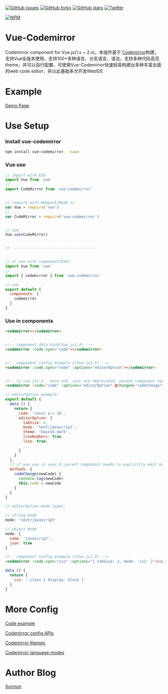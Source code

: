[![GitHub issues](https://img.shields.io/github/issues/surmon-china/vue-codemirror.svg?style=flat-square)](https://github.com/surmon-china/vue-codemirror/issues)
[![GitHub forks](https://img.shields.io/github/forks/surmon-china/vue-codemirror.svg?style=flat-square)](https://github.com/surmon-china/vue-codemirror/network)
[![GitHub stars](https://img.shields.io/github/stars/surmon-china/vue-codemirror.svg?style=flat-square)](https://github.com/surmon-china/vue-codemirror/stargazers)
[![Twitter](https://img.shields.io/twitter/url/https/github.com/surmon-china/vue-codemirror.svg?style=flat-square)](https://twitter.com/intent/tweet?text=Wow:&url=%5Bobject%20Object%5D)

[![NPM](https://nodei.co/npm/vue-codemirror.png?downloads=true&downloadRank=true&stars=true)](https://nodei.co/npm/vue-codemirror/)


# Vue-Codemirror
Codemirror component for Vue.js(1.x ~ 2.x)，本组件基于 [Codemirror](http://codemirror.net/)构建，支持Vue全版本使用，支持100+多种语言、分支语言、语法，支持多种代码高亮theme，并可以自行配置，可使用Vue-Codemirror快速轻易构建出多种丰富全面的web code editor，并以此基础多次开发WebIDE



# Example

[Demo Page](https://surmon-china.github.io/vue-codemirror)


# Use Setup


### Install vue-codemirror

``` bash
npm install vue-codemirror --save
```

### Vue use

``` javascript
// import with ES6
import Vue from 'vue'
// ...
import CodeMirror from 'vue-codemirror'


// require with Webpack/Node.js
var Vue = require('vue')
// ...
var CodeMirror = require('vue-codemirror')


// use
Vue.use(CodeMirror)


// --------------------------------------


// or use with component(ES6)
import Vue from 'vue'
// ...
import { codemirror } from 'vue-codemirror'

// use
export default {
  components: {
    codemirror
  }
}
```


### Use in components

``` html
<codemirror></codemirror>


<!-- component data bind(Vue.js1.X) -->
<codemirror :code.sync="code"></codemirror>


<!-- component config example 1(Vue.js1.X) -->
<codemirror :code.sync="code" :options="editorOption"></codemirror>


<!-- in vue.js2.X  .once and .sync are deprecated, parent component needs to explicitly emit an event instead of relying on implicit binding  -->
<codemirror :code="code" :options="editorOption" @changed="codeChange"></codemirror>
```


``` javascript
// editorOption example:
export default {
  data () {
    return {
      code: 'const a = 10',
      editorOption: {
        tabSize: 4,
        mode: 'text/javascript',
        theme: 'base16-dark',
        lineNumbers: true, 
        line: true,
        ...
      }
    }
  },
  // if you use in vue2.X，parent component needs to explicitly emit an event instead of relying on implicit binding
  methods: {
    codeChange(newCode) {
      console.log(newCode)
      this.code = newCode
    }
  }
}

// editorOption mode types:

// string mode
mode: 'text/javascript'

// object mode
mode: {
  name: 'javascript',
  json: true
}
```

``` html
<!-- component config example 2(Vue.js1.X) -->
<codemirror :code.sync="css" :options="{ tabSize: 2, mode: 'css' }"></codemirror>
```

``` javascript
data () {
  return {
    css: '.class { display: block }'
  }
}
```


# More Config

[Code example](https://github.com/surmon-china/vue-codemirror/tree/master/example)

[Codemirror config APIs](http://codemirror.net/doc/manual.html#config)

[Codemirror themes](http://codemirror.net/demo/theme.html)

[Codemirror language modes](http://codemirror.net/mode/)



# Author Blog
[Surmon](http://surmon.me)
